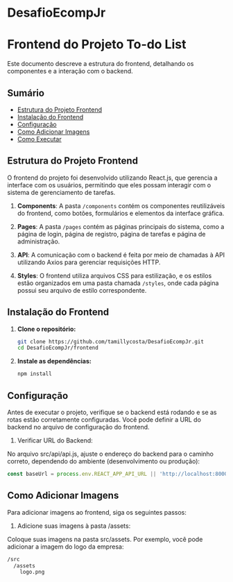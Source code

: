 # DesafioEcompJr

# Frontend do Projeto To-do List

Este documento descreve a estrutura do frontend, detalhando os componentes e a interação com o backend.

## Sumário

- [Estrutura do Projeto Frontend](#estrutura-do-projeto-frontend)
- [Instalação do Frontend](#instalação-do-frontend)
- [Configuração](#configuração)
- [Como Adicionar Imagens](#como-adicionar-imagens)
- [Como Executar](#como-executar)

## Estrutura do Projeto Frontend

O frontend do projeto foi desenvolvido utilizando React.js, que gerencia a interface com os usuários, permitindo que eles possam interagir com o sistema de gerenciamento de tarefas.

1. **Components**: A pasta `/components` contém os componentes reutilizáveis do frontend, como botões, formulários e elementos da interface gráfica.

2. **Pages**: A pasta `/pages` contém as páginas principais do sistema, como a página de login, página de registro, página de tarefas e página de administração.

3. **API**: A comunicação com o backend é feita por meio de chamadas à API utilizando Axios para gerenciar requisições HTTP.

4. **Styles**: O frontend utiliza arquivos CSS para estilização, e os estilos estão organizados em uma pasta chamada `/styles`, onde cada página possui seu arquivo de estilo correspondente.

## Instalação do Frontend

1. **Clone o repositório:**

   ```bash
   git clone https://github.com/tamillycosta/DesafioEcompJr.git
   cd DesafioEcompJr/frontend

2. **Instale as dependências:**
   ```bash
   npm install
   
## Configuração
Antes de executar o projeto, verifique se o backend está rodando e se as rotas estão corretamente configuradas. Você pode definir a URL do backend no arquivo de configuração do frontend.

1. Verificar URL do Backend:

No arquivo src/api/api.js, ajuste o endereço do backend para o caminho correto, dependendo do ambiente (desenvolvimento ou produção):
   ```javascript
   const baseUrl = process.env.REACT_APP_API_URL || 'http://localhost:8000';
   ```

## Como Adicionar Imagens
Para adicionar imagens ao frontend, siga os seguintes passos:

1. Adicione suas imagens à pasta /assets:

Coloque suas imagens na pasta src/assets. Por exemplo, você pode adicionar a imagem do logo da empresa:
   ```bash
   /src
     /assets
       logo.png
